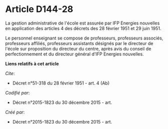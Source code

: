 # Article D144-28

La gestion administrative de l'école est assurée par IFP Energies nouvelles en application des articles 4 des décrets des 28
février 1951 et 29 juin 1951.

Le personnel enseignant se compose de professeurs, professeurs associés, professeurs affiliés, professeurs assistants
désignés par le directeur de l'école sur proposition du directeur du centre, après avis du conseil de perfectionnement et du
directeur général d'IFP Energies nouvelles.

**Liens relatifs à cet article**

_Cite_:

  - Décret n°51-318 du 28 février 1951 - art. 4 (Ab)

_Codifié par_:

  - Décret n°2015-1823 du 30 décembre 2015 - art.

_Créé par_:

  - Décret n°2015-1823 du 30 décembre 2015 - art.
